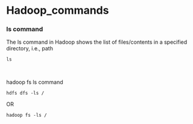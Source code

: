 # Hadoop_commands
<h3>ls command</h3>
The ls command in Hadoop shows the list of files/contents in a specified directory, i.e., path<br>

```
ls
```
<br>

hadoop fs ls command <br>
```
hdfs dfs -ls /
```
OR <br>
```
hadoop fs -ls /
```
